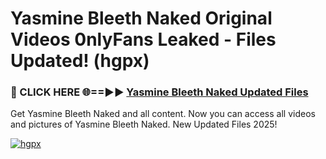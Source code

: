 # Yasmine Bleeth Naked Original Videos 0nlyFans Leaked - Files Updated! (hgpx)

<h3>🔴 CLICK HERE 🌐==►► <a href="https://tinyurl.com/up5wt9bj" rel="nofollow">Yasmine Bleeth Naked Updated Files</a></h3>

Get Yasmine Bleeth Naked and all content. Now you can access all videos and pictures of Yasmine Bleeth Naked. New Updated Files 2025!

[![hgpx](https://i.imgur.com/ABiUzMV.gif)](https://tinyurl.com/up5wt9bj)
